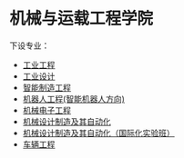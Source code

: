 # 机械与运载工程学院
下设专业：  

- [工业工程](工业工程.md)  
- [工业设计](工业设计.md)  
- [智能制造工程](智能制造工程.md)  
- [机器人工程(智能机器人方向)](机器人工程(智能机器人方向).md)  
- [机械电子工程](机械电子工程.md)  
- [机械设计制造及其自动化](机械设计制造及其自动化.md)  
- [机械设计制造及其自动化（国际化实验班）](机械设计制造及其自动化（国际化实验班）.md)  
- [车辆工程](车辆工程.md)  
